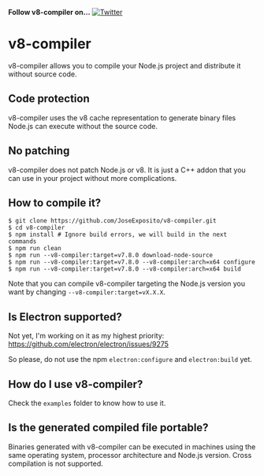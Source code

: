 
**Follow v8-compiler on...** [![](https://lh3.googleusercontent.com/-kRgKvb-T4_4/T9psNwZN3TI/AAAAAAAAANA/pwasxapdWm0/s33/twitter.png "Twitter")](https://twitter.com/#!/Jose__Exposito)


# v8-compiler

v8-compiler allows you to compile your Node.js project and distribute it without source code.


## Code protection

v8-compiler uses the v8 cache representation to generate binary files Node.js can execute without the source code.


## No patching

v8-compiler does not patch Node.js or v8. It is just a C++ addon that you can use in your project without more complications.


## How to compile it?

```
$ git clone https://github.com/JoseExposito/v8-compiler.git
$ cd v8-compiler
$ npm install # Ignore build errors, we will build in the next commands
$ npm run clean
$ npm run --v8-compiler:target=v7.8.0 download-node-source
$ npm run --v8-compiler:target=v7.8.0 --v8-compiler:arch=x64 configure
$ npm run --v8-compiler:target=v7.8.0 --v8-compiler:arch=x64 build
```

Note that you can compile v8-compiler targeting the Node.js version you want by changing `--v8-compiler:target=vX.X.X`.


## Is Electron supported?

Not yet, I'm working on it as my highest priority:
https://github.com/electron/electron/issues/9275

So please, do not use the npm `electron:configure` and `electron:build` yet.


## How do I use v8-compiler?

Check the `examples` folder to know how to use it.


## Is the generated compiled file portable?

Binaries generated with v8-compiler can be executed in machines using the same operating system, processor architecture and Node.js version.
Cross compilation is not supported.
